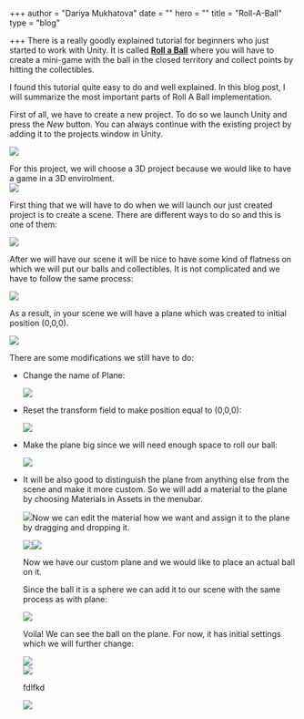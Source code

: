 +++
author = "Dariya Mukhatova"
date = ""
hero = ""
title = "Roll-A-Ball"
type = "blog"

+++
There is a really goodly explained tutorial for beginners who just started to work with Unity. It is called [**Roll a Ball**](https://learn.unity.com/project/roll-a-ball) where you will have to create a mini-game with the ball in the closed territory and collect points by hitting the collectibles. 

I found this tutorial quite easy to do and well explained. In this blog post, I will summarize the most important parts of Roll A Ball implementation. 

First of all, we have to create a new project. To do so we launch Unity and press the _New_ button. You can always continue with the existing project by adding it to the projects window in Unity.

![](/images/screenshot-2022-02-27-134851.png)

For this project, we will choose a 3D project because we would like to have a game in a 3D envirolment.   
![](/images/screenshot-2022-02-27-135158.png)

First thing that we will have to do when we will launch our just created project is to create a scene. There are different ways to do so and this is one of them:

![](/images/screenshot-2022-02-27-135615.png)

After we will have our scene it will be nice to have some kind of flatness on which we will put our balls and collectibles. It is not complicated and we have to follow the same process:

![](/images/5.png)

As a result, in your scene we will have a plane which was created to initial position (0,0,0).

![](/images/6.png)

There are some modifications we still have to do:

* Change the name of Plane:

  ![](/images/7.png)
* Reset the transform field to make position equal to (0,0,0):

  ![](/images/7-5.png)
* Make the plane big since we will need enough space to roll our ball: 

  ![](/images/8.png)
* It will be also good to distinguish the plane from anything else from the scene and make it more custom. So we will add a material to the plane by choosing Materials in Assets in the menubar.

  ![](/images/10d.png)Now we can edit the material how we want and assign it to the plane by dragging and dropping it. 

  ![](/images/11.png)![](/images/12.png)

  Now we have our custom plane and we would like to place an actual ball on it.

  Since the ball it is a sphere we can add it to our scene with the same process as with plane: 

  ![](/images/13.png)

  Voila! We can see the ball on the plane. For now, it has initial settings which we will further change:

  ![](/images/14.png)  
  ![](/images/15.png)

  fdlfkd

  ![](/images/16.png)